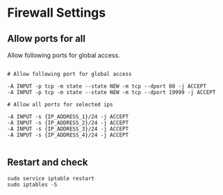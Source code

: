 # Firewall Settings

## Allow ports for all

Allow following ports for global access.

```

# Allow following port for global access

-A INPUT -p tcp -m state --state NEW -m tcp --dport 80 -j ACCEPT
-A INPUT -p tcp -m state --state NEW -m tcp --dport 19999 -j ACCEPT

# Allow all ports for selected ips

-A INPUT -s {IP_ADDRESS_1}/24 -j ACCEPT
-A INPUT -s {IP_ADDRESS_2}/24 -j ACCEPT
-A INPUT -s {IP_ADDRESS_3}/24 -j ACCEPT
-A INPUT -s {IP_ADDRESS_4}/24 -j ACCEPT
  
```

## Restart and check

```
sudo service iptable restart
sudo iptables -S
```